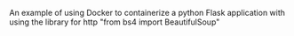 An example of using Docker to containerize a python Flask application with using the library for http  "from bs4 import BeautifulSoup"